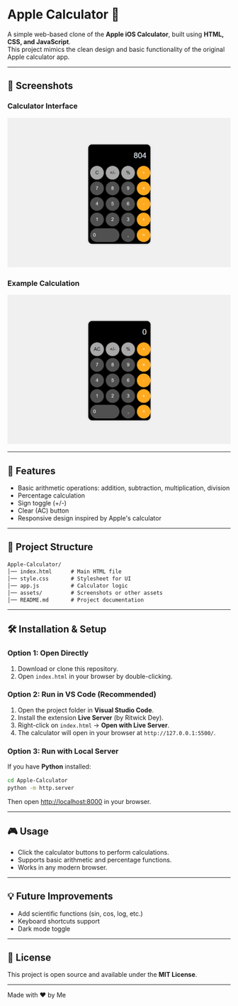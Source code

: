 # Apple Calculator 🧮

A simple web-based clone of the **Apple iOS Calculator**, built using **HTML, CSS, and JavaScript**.  
This project mimics the clean design and basic functionality of the original Apple calculator app.

---

## 📸 Screenshots

### Calculator Interface
![Calculator UI](assets/Calculator1.png)

### Example Calculation
![Calculation Example](assets/Calculator2.png)

---

## 🚀 Features
- Basic arithmetic operations: addition, subtraction, multiplication, division  
- Percentage calculation  
- Sign toggle (+/-)  
- Clear (AC) button  
- Responsive design inspired by Apple's calculator  

---

## 📂 Project Structure
```
Apple-Calculator/
│── index.html      # Main HTML file
│── style.css       # Stylesheet for UI
│── app.js          # Calculator logic
│── assets/         # Screenshots or other assets
│── README.md       # Project documentation
```

---

## 🛠️ Installation & Setup

### Option 1: Open Directly
1. Download or clone this repository.
2. Open `index.html` in your browser by double-clicking.

### Option 2: Run in VS Code (Recommended)
1. Open the project folder in **Visual Studio Code**.  
2. Install the extension **Live Server** (by Ritwick Dey).  
3. Right-click on `index.html` → **Open with Live Server**.  
4. The calculator will open in your browser at `http://127.0.0.1:5500/`.

### Option 3: Run with Local Server
If you have **Python** installed:  
```bash
cd Apple-Calculator
python -m http.server
```
Then open [http://localhost:8000](http://localhost:8000) in your browser.  

---

## 🎮 Usage
- Click the calculator buttons to perform calculations.  
- Supports basic arithmetic and percentage functions.  
- Works in any modern browser.  

---

## 💡 Future Improvements
- Add scientific functions (sin, cos, log, etc.)  
- Keyboard shortcuts support  
- Dark mode toggle  

---

## 📜 License
This project is open source and available under the **MIT License**.

---

Made with ❤️ by Me